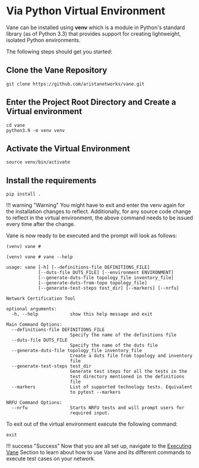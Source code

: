 # Via Python Virtual Environment

Vane can be installed using **venv** which is a module in
Python's standard library (as of Python 3.3) that provides
support for creating lightweight, isolated Python environments.

The following steps should get you started:

## Clone the Vane Repository

``` text
git clone https://github.com/aristanetworks/vane.git
```

## Enter the Project Root Directory and Create a Virtual environment

``` text
cd vane
python3.9 -m venv venv
```

## Activate the Virtual Environment

``` text
source venv/bin/activate
```

## Install the requirements

``` text
pip install .
```

!!! warning "Warning"
    You might have to exit and enter the venv again for the
    installation changes to reflect. Additionally, for any
    source code change to reflect in the virtual environment,
    the above command needs to be issued every time after the change.

Vane is now ready to be executed and the prompt will look as follows:

``` text
(venv) vane #

(venv) vane # vane --help

usage: vane [-h] [--definitions-file DEFINITIONS_FILE]
            [--duts-file DUTS_FILE] [--environment ENVIRONMENT]
            [--generate-duts-file topology_file inventory_file]
            [--generate-duts-from-topo topology_file]
            [--generate-test-steps test_dir] [--markers] [--nrfu]

Network Certification Tool

optional arguments:
  -h, --help            show this help message and exit

Main Command Options:
  --definitions-file DEFINITIONS_FILE
                        Specify the name of the definitions file
  --duts-file DUTS_FILE
                        Specify the name of the duts file
  --generate-duts-file topology_file inventory_file
                        Create a duts file from topology and inventory
                        file
  --generate-test-steps test_dir
                        Generate test steps for all the tests in the
                        test directory mentioned in the definitions
                        file
  --markers             List of supported technology tests. Equivalent
                        to pytest --markers

NRFU Command Options:
  --nrfu                Starts NRFU tests and will prompt users for
                        required input.
```

To exit out of the virtual environment execute the following command:

``` text
exit
```

!!! success "Success"
    Now that you are all set up, navigate to the
    [Executing Vane](../executing_vane/executing_vane.md)
    Section to learn about how to use Vane and its different commands
    to execute test cases on your network.
